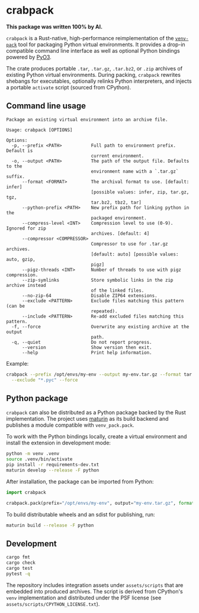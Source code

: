 # crabpack

**This package was written 100% by AI.**

`crabpack` is a Rust-native, high-performance reimplementation of the
[`venv-pack`](https://github.com/jcrist/venv-pack) tool for packaging Python
virtual environments. It provides a drop-in compatible command line interface
as well as optional Python bindings powered by [PyO3](https://pyo3.rs/).

The crate produces portable `.tar`, `.tar.gz`, `.tar.bz2`, or `.zip` archives of
existing Python virtual environments. During packing, `crabpack` rewrites
shebangs for executables, optionally relinks Python interpreters, and injects a
portable `activate` script (sourced from CPython).

## Command line usage

```text
Package an existing virtual environment into an archive file.

Usage: crabpack [OPTIONS]

Options:
  -p, --prefix <PATH>           Full path to environment prefix. Default is
                                current environment.
  -o, --output <PATH>           The path of the output file. Defaults to the
                                environment name with a `.tar.gz` suffix.
      --format <FORMAT>         The archival format to use. [default: infer]
                                [possible values: infer, zip, tar.gz, tgz,
                                tar.bz2, tbz2, tar]
      --python-prefix <PATH>    New prefix path for linking python in the
                                packaged environment.
      --compress-level <INT>    Compression level to use (0-9). Ignored for zip
                                archives. [default: 4]
      --compressor <COMPRESSOR>
                                Compressor to use for .tar.gz archives.
                                [default: auto] [possible values: auto, gzip,
                                pigz]
      --pigz-threads <INT>      Number of threads to use with pigz compression.
      --zip-symlinks            Store symbolic links in the zip archive instead
                                of the linked files.
      --no-zip-64               Disable ZIP64 extensions.
      --exclude <PATTERN>       Exclude files matching this pattern (can be
                                repeated).
      --include <PATTERN>       Re-add excluded files matching this pattern.
  -f, --force                   Overwrite any existing archive at the output
                                path.
  -q, --quiet                   Do not report progress.
      --version                 Show version then exit.
      --help                    Print help information.
```

Example:

```bash
crabpack --prefix /opt/envs/my-env --output my-env.tar.gz --format tar.gz \
  --exclude "*.pyc" --force
```

## Python package

`crabpack` can also be distributed as a Python package backed by the Rust
implementation. The project uses [maturin](https://www.maturin.rs/) as its build
backend and publishes a module compatible with `venv_pack.pack`.

To work with the Python bindings locally, create a virtual environment and
install the extension in development mode:

```bash
python -m venv .venv
source .venv/bin/activate
pip install -r requirements-dev.txt
maturin develop --release -F python
```

After installation, the package can be imported from Python:

```python
import crabpack

crabpack.pack(prefix="/opt/envs/my-env", output="my-env.tar.gz", format="tar.gz")
```

To build distributable wheels and an sdist for publishing, run:

```bash
maturin build --release -F python
```

## Development

```bash
cargo fmt
cargo check
cargo test
pytest -q
```

The repository includes integration assets under `assets/scripts` that are
embedded into produced archives. The script is derived from CPython's `venv`
implementation and distributed under the PSF license (see
`assets/scripts/CPYTHON_LICENSE.txt`).
